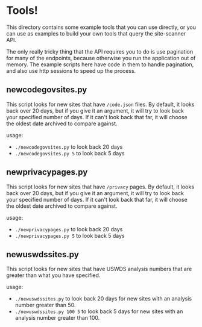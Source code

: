 # Tools!

This directory contains some example tools that you can use directly, or you
can use as examples to build your own tools that query the site-scanner
API.

The only really tricky thing that the API requires you to do is use pagination
for many of the endpoints, because otherwise you run the application out
of memory.  The example scripts here have code in them to handle pagination,
and also use http sessions to speed up the process.

## newcodegovsites.py

This script looks for new sites that have `/code.json` files.  By default,
it looks back over 20 days, but if you give it an argument, it will try to
look back your specified number of days.  If it can't look back that far,
it will choose the oldest date archived to compare against.

usage: 
* `./newcodegovsites.py` to look back 20 days
* `./newcodegovsites.py 5` to look back 5 days

## newprivacypages.py

This script looks for new sites that have `/privacy` pages.  By default,
it looks back over 20 days, but if you give it an argument, it will try to
look back your specified number of days.  If it can't look back that far,
it will choose the oldest date archived to compare against.

usage: 
* `./newprivacypages.py` to look back 20 days
* `./newprivacypages.py 5` to look back 5 days

## newuswdssites.py

This script looks for new sites that have USWDS analysis numbers that are
greater than what you have specified.

usage: 
* `./newuswdssites.py` to look back 20 days for new sites with an analysis number greater than 50.
* `./newuswdssites.py 100 5` to look back 5 days for new sites with an analysis number greater than 100.
